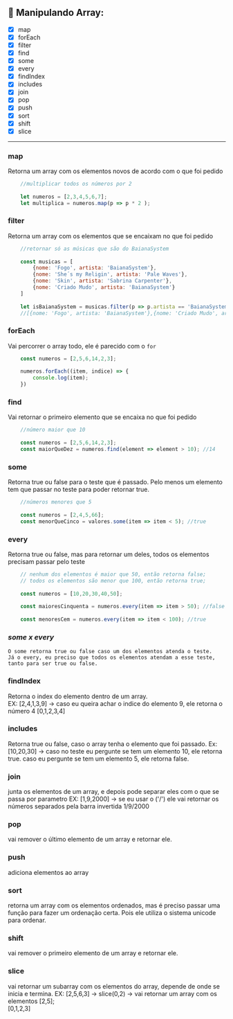 ## 🔖 Manipulando Array: 

- [X] map 
- [X] forEach
- [X] filter
- [X] find
- [X] some
- [X] every
- [X] findIndex 
- [X] includes
- [X] join
- [X] pop
- [X] push
- [X] sort
- [X] shift
- [X] slice

--- 

### map

Retorna um array com os elementos novos de acordo com o que foi pedido  

```javascript
	//multiplicar todos os números por 2
	
	let numeros = [2,3,4,5,6,7];
	let multiplica = numeros.map(p => p * 2 ); 
```

### filter

Retorna um array com os elementos que se encaixam no que foi pedido  

```javascript
	//retornar só as músicas que são do BaianaSystem
	
	const musicas = [
		{nome: 'Fogo', artista: 'BaianaSystem'},
		{nome: 'She´s my Religin', artista: 'Pale Waves'},
		{nome: 'Skin', artista: 'Sabrina Carpenter'},
		{nome: 'Criado Mudo', artista: 'BaianaSystem'}
	]
	
	let isBaianaSystem = musicas.filter(p => p.artista == 'BaianaSystem');
	//[{nome: 'Fogo', artista: 'BaianaSystem'},{nome: 'Criado Mudo', artista: 'BaianaSystem'}]
```

### forEach

Vai percorrer o array todo, ele é parecido com o `for`

```javascript
	const numeros = [2,5,6,14,2,3];
	
	numeros.forEach((item, indice) => {
		console.log(item);
	})

```

### find

Vai retornar o primeiro elemento que se encaixa no que foi pedido  

```javascript
	//número maior que 10
	
	const numeros = [2,5,6,14,2,3];
	const maiorQueDez = numeros.find(element => element > 10); //14

```

### some

Retorna true ou false para o teste que é passado. Pelo menos um elemento tem que passar no teste para poder retornar true.

```javascript
	//números menores que 5
	
	const numeros = [2,4,5,66];
	const menorQueCinco = valores.some(item => item < 5); //true
```

### every

Retorna true ou false, mas para retornar um deles, todos os elementos precisam passar pelo teste

```javascript
	// nenhum dos elementos é maior que 50, então retorna false;
	// todos os elementos são menor que 100, então retorna true;
	
	const numeros = [10,20,30,40,50];
	
	const maioresCinquenta = numeros.every(item => item > 50); //false
	
	const menoresCem = numeros.every(item => item < 100); //true
```

### *some x every*

	O some retorna true ou false caso um dos elementos atenda o teste. 
	Já o every, eu preciso que todos os elementos atendam a esse teste, tanto para ser true ou false.


### findIndex

Retorna o index do elemento dentro de um array.  
EX: [2,4,1,3,9] -> caso eu queira achar o indice do elemento 9, ele retorna o número 4
	[0,1,2,3,4]

### includes

Retorna true ou false, caso o array tenha o elemento que foi passado.
Ex: [10,20,30] -> caso no teste eu pergunte se tem um elemento 10, ele retorna true.
caso eu pergunte se tem um elemento 5, ele retorna false.

### join

junta os elementos de um array, e depois pode separar eles com o que se passa por parametro
EX: [1,9,2000] -> se eu usar o ('/') ele vai retornar os números separados pela barra invertida
1/9/2000

### pop

vai remover o último elemento de um array e retornar ele.

### push

adiciona elementos ao array 

### sort

retorna um array com os elementos ordenados, mas é preciso passar uma função para fazer um ordenação certa. Pois ele utiliza o sistema unicode para ordenar.

### shift

vai remover o primeiro elemento de um array e retornar ele.

### slice

vai retornar um subarray com os elementos do array, depende de onde se inicia e termina.
EX: [2,5,6,3] -> slice(0,2) -> vai retornar um array com os elementos [2,5];  
	[0,1,2,3]